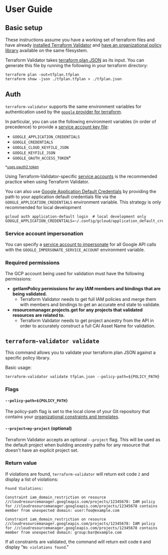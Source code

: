 # User Guide

## Basic setup

These instructions assume you have a working set of terraform files and have already [installed Terraform Validator](./install.md) and [have an organizational policy library](./policy_library.md) available on the same filesystem.

Terraform Validator takes [terraform plan JSON](https://www.terraform.io/docs/internals/json-format.html) as its input. You can generate this file by running the following in your terraform directory:

```
terraform plan -out=tfplan.tfplan
terraform show -json ./tfplan.tfplan > ./tfplan.json
```

## Auth

`terraform-validator` supports the same environment variables for authentication used by the [`google` provider for terraform](https://registry.terraform.io/providers/hashicorp/google/latest/docs/guides/provider_reference#authentication).

In particular, you can use the following environment variables (in order of precedence) to provide a [service account key file](https://registry.terraform.io/providers/hashicorp/google/latest/docs/guides/provider_reference#full-reference):

- `GOOGLE_APPLICATION_CREDENTIALS`
- `GOOGLE_CREDENTIALS`
- `GOOGLE_CLOUD_KEYFILE_JSON`
- `GOOGLE_KEYFILE_JSON`
- `GOOGLE_OAUTH_ACCESS_TOKEN`*

<sub>*[uses oauth2 token](https://developers.google.com/identity/protocols/oauth2)</sub>

Using Terraform-Validator-specific [service accounts](https://cloud.google.com/docs/authentication/getting-started) is the recommended practice when using Terraform Validator.

You can also use [Google Application Default Credentials](https://cloud.google.com/docs/authentication/production) by providing the path to your application default credentials file via the `GOOGLE_APPLICATION_CREDENTIALS` environment variable. This strategy is only recommended for local development

```
gcloud auth application-default login  # local development only
GOOGLE_APPLICATION_CREDENTIALS=~/.config/gcloud/application_default_credentials.json
```

### Service account impersonation

You can specify a [service account to impersonate](https://cloud.google.com/iam/docs/impersonating-service-accounts) for all Google API calls with the `GOOGLE_IMPERSONATE_SERVICE_ACCOUNT` environment variable.

### Required permissions

The GCP account being used for validation must have the following permissions:

- **getIamPolicy permissions for any IAM members and bindings that are being validated.**
  - Terraform Validator needs to get full IAM policies and merge them with members and bindings to get an accurate end state to validate.
- **resourcemanager.projects.get for any projects that validated resources are related to.**
  - Terraform Validator needs to get project ancestry from the API in order to accurately construct a full CAI Asset Name for validation.

## `terraform-validator validate`

This command allows you to validate your terraform plan JSON against a specific policy library.

Basic usage:

```
terraform-validator validate tfplan.json --policy-path=${POLICY_PATH}
```

### Flags

#### `--policy-path=${POLICY_PATH}`

The policy-path flag is set to the local clone of your Git repository that
contains your [organizational constraints and templates](./policy_library.md).

#### `--project=my-project` (optional)

Terraform Validator accepts an optional `--project` flag. This will be used as the default
project when building ancestry paths for any resource that doesn't have an explicit project set.

### Return value

If violations are found, `terraform-validator` will return exit code `2` and display a list
of violations:

```
Found Violations:

Constraint iam_domain_restriction on resource //cloudresourcemanager.googleapis.com/projects/12345678: IAM policy for //cloudresourcemanager.googleapis.com/projects/12345678 contains member from unexpected domain: user:foo@example.com

Constraint iam_domain_restriction on resource //cloudresourcemanager.googleapis.com/projects/12345678: IAM policy for //cloudresourcemanager.googleapis.com/projects/12345678 contains member from unexpected domain: group:bar@example.com
```

If all constraints are validated, the command will return exit code `0` and display
"`No violations found`."
